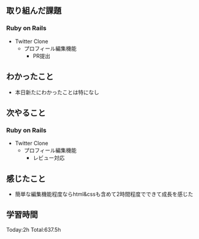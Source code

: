 ## 取り組んだ課題
### Ruby on Rails
- Twitter Clone
  - プロフィール編集機能
    - PR提出
## わかったこと
- 本日新たにわかったことは特になし
## 次やること
### Ruby on Rails
- Twitter Clone
  - プロフィール編集機能
    - レビュー対応
## 感じたこと
- 簡単な編集機能程度ならhtml&cssも含めて2時間程度でできて成長を感じた
## 学習時間
Today:2h Total:637.5h